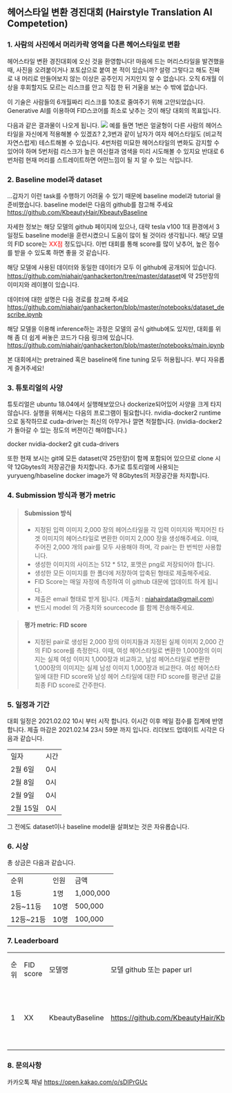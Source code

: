 ## 헤어스타일 변환 경진대회 (Hairstyle Translation AI Competetion)

### 1. 사람의 사진에서 머리카락 영역을 다른 헤어스타일로 변환

헤어스타일 변환 경진대회에 오신 것을 환영합니다!
마음에 드는 머리스타일을 발견했을 때, 사진을 오려붙이거나 포토샵으로 붙여 본 적이 있습니까? 설령 그렇다고 해도 진짜로 내 머리로 만들어보지 않는 이상은 공주인지 거지인지 알 수 없습니다.
오직 6개월 이상을 후회할지도 모르는 리스크를 안고 직접 한 뒤 거울을 보는 수 밖에 없습니다.

이 기술은 사람들의 6개월짜리 리스크를 10초로 줄여주기 위해 고안되었습니다.
Generative AI를 이용하여 FID스코어를 최소로 낮추는 것이 해당 대회의 목표입니다.

다음과 같은 결과물이 나오게 됩니다.
<img src="https://user-images.githubusercontent.com/77392344/106399821-650d3580-645e-11eb-9a7e-70288c7c02d4.jpg">
예를 들면
1번은 얼굴형이 다른 사람의 헤어스타일을 자신에게 적용해볼 수 있겠죠?
2,3번과 같이 남자가 여자 헤어스타일도 (비교적 자연스럽게) 테스트해볼 수 있습니다.
4번처럼 미묘한 헤어스타일의 변화도 감지할 수 있어야 하며
5번처럼 리스크가 높은 여신컬과 염색을 미리 시도해볼 수 있지요
반대로 6번처럼 현재 머리를 스트레이트하면 어떤느낌이 될 지 알 수 있는 식입니다.

### 2. Baseline model과 dataset
...갑자기 이런 task를 수행하기 어려울 수 있기 때문에 baseline model과 tutorial 을 준비했습니다.
baseline model은 다음의 github를 참고해 주세요
<a href="https://github.com/KbeautyHair/KbeautyBaseline">https://github.com/KbeautyHair/KbeautyBaseline</a>

자세한 정보는 해당 모델의 github 페이지에 있으나, 대략 tesla v100 1대 환경에서 3일정도 baseline model을 훈련시켰으니 도움이 많이 될 것이라 생각됩니다.
해당 모델의 FID score는 <font color=red>XX점</font> 정도입니다. 이번 대회를 통해 score를 많이 낮추어, 높은 점수를 받을 수 있도록 하면 좋을 것 같습니다.

해당 모델에 사용된 데이터와 동일한 데이터가 모두 이 github에 공개되어 있습니다.
<a href="https://github.com/niahair/ganhackerton/tree/master/dataset">https://github.com/niahair/ganhackerton/tree/master/dataset</a>에 약 25만장의 이미지와 레이블이 있습니다.

데이터에 대한 설명은 다음 경로를 참고해 주세요
<a href="https://github.com/niahair/ganhackerton/blob/master/notebooks/dataset_describe.ipynb">https://github.com/niahair/ganhackerton/blob/master/notebooks/dataset_describe.ipynb</a>

해당 모델을 이용해 inference하는 과정은 모델의 공식 github에도 있지만, 대회를 위해 좀 더 쉽게 써놓은 코드가 다음 링크에 있습니다.
<a href="https://github.com/niahair/ganhackerton/blob/master/notebooks/main.ipynb">https://github.com/niahair/ganhackerton/blob/master/notebooks/main.ipynb</a>

본 대회에서는 pretrained 혹은 baseline에 fine tuning 모두 허용됩니다. 부디 자유롭게 즐겨주세요!

### 3. 튜토리얼의 사양
튜토리얼은 ubuntu 18.04에서 실행해보았으나 dockerize되어있어 사양을 크게 타지 않습니다.
실행을 위해서는 다음의 프로그램이 필요합니다.
nvidia-docker2 runtime 으로 동작하므로 cuda-driver는 최신의 아무거나 깔면 적절합니다. (nvidia-docker2가 돌아갈 수 있는 정도의 버젼이긴 해야합니다.)

docker
nvidia-docker2
git
cuda-drivers

또한 현재 보시는 git에 모든 dataset(약 25만장)이 함께 포함되어 있으므로 clone 시 약 12Gbytes의 저장공간을 차지합니다.
추가로 튜토리얼에 사용되는 yuryueng/hbaseline docker image가 약 8Gbytes의 저장공간을 차지합니다.

### 4. Submission 방식과 평가 metric
> #### Submission 방식
> * 지정된 입력 이미지 2,000 장의 헤어스타일을 각 입력 이미지와 짝지어진 타겟 이미지의 헤어스타일로 변환한 이미지 2,000 장을 생성해주세요. 이때, 주어진 2,000 개의 pair를 모두 사용해야 하며, 각 pair는 한 번씩만 사용합니다.
> * 생성한 이미지의 사이즈는 512 * 512, 포맷은 png로 저장되어야 합니다.
> * 생성한 모든 이미지를 한 폴더에 저장하여 압축된 형태로 제출해주세요.
> * FID Score는 매일 자정에 측정하여 이 github 대문에 업데이트 하게 됩니다.
> * 제출은 email 형태로 받게 됩니다. (제출처 : niahairdata@gmail.com)
> * 반드시 model 의 가중치와 sourcecode 를 함께 전송해주세요.

> #### 평가 metric: FID score
> * 지정된 pair로 생성된 2,000 장의 이미지들과 지정된 실제 이미지 2,000 간의 FID score를 측정한다. 이때, 여성 헤어스타일로 변환한 1,000장의 이미지는 실제 여성 이미지 1,000장과 비교하고, 남성 헤어스타일로 변환한 1,000장의 이미지는 실제 남성 이미지 1,000장과 비교한다. 여성 헤어스타일에 대한 FID score와 남성 헤어 스타일에 대한 FID score를 평균낸 값을 최종 FID score로 간주한다.

### 5. 일정과 기간
대회 일정은 2021.02.02 10시 부터 시작 합니다. 이시간 이후 메일 접수를 집계에 반영 합니다.
제출 마감은 2021.02.14 23시 59분 까지 입니다.
리더보드 업데이트 시각은 다음과 같습니다.

<table>
<tr>
<td>일자</td><td>시간</td>
</tr><tr>
<td>2월 6일</td><td>0시</td>
 </tr><tr>
<td>2월 8일</td><td>0시</td>
</tr><tr>
<td>2월 9일</td><td>0시</td>
</tr><tr>
<td>2월 15일</td><td>0시</td>
</tr>
</table>

그 전에도 dataset이나 baseline model을 살펴보는 것은 자유롭습니다.

### 6. 시상
총 상금은 다음과 같습니다.

<table>
<tr>
<td>순위</td><td>인원</td><td>금액</td>
</tr><tr>
<td>1등</td><td>1명</td><td>1,000,000</td>
</tr><tr>
<td>2등~11등 </td><td>10명</td><td> 500,000</td>
</tr><tr>
<td>12등~21등</td><td>10명</td><td>100,000</td>
</tr>
</table>
</font>

### 7. Leaderboard
<table>
<tr>
<td>순위</td><td>FID score</td><td>모델명</td><td>모델 github 또는 paper url</td><td>팀 이름</td><td>제출 시간</td><td>코멘트</td>
</tr><tr>
<td>1</td><td>XX</td><td>KbeautyBaseline</td><td><a href="https://github.com/KbeautyHair/KbeautyBaseline">https://github.com/KbeautyHair/KbeautyBaseline</a></td><td>주체측</td><td>2021.1.27 12:13:26</td><td>baseline 모델입니다. 이보다는 높은게 좋겠죠!</td>
</tr>
</table>
</pre>

### 8. 문의사항
카카오톡 채널
https://open.kakao.com/o/sDIPrGUc
